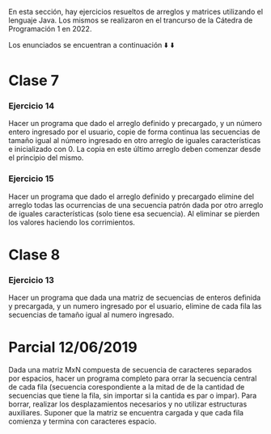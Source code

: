 En esta sección, hay ejercicios resueltos de arreglos y matrices utilizando el lenguaje Java. Los mismos se realizaron en el trancurso de la Cátedra de Programación 1 en 2022.

Los enunciados se encuentran a continuación :arrow_down: :arrow_down:

# Clase 7 

### Ejercicio 14 

Hacer un programa que dado el arreglo definido y precargado, y un número entero ingresado por el usuario, copie de forma continua las secuencias de tamaño igual al número ingresado en otro arreglo de iguales características e inicializado con 0. La copia en este último arreglo deben comenzar desde el principio del mismo.


### Ejercicio 15

Hacer un programa que dado el arreglo definido y precargado elimine del arreglo todas las ocurrencias de una secuencia patrón dada por otro arreglo de iguales características (solo tiene esa secuencia). Al eliminar se pierden los valores haciendo los corrimientos.


# Clase 8 

### Ejercicio 13

Hacer un programa que dada una matriz de secuencias de enteros definida y precargada, y un numero ingresado por el usuario, elimine de cada fila las secuencias de tamaño igual al numero ingresado.


# Parcial 12/06/2019

Dada una matriz MxN compuesta de secuencia de caracteres separados por espacios, hacer un programa completo para orrar la secuencia central de cada fila (secuencia corespondiente a la mitad de de la cantidad de secuencias que tiene la fila, sin importar si la cantida es par o impar). Para borrar, realizar los desplazamientos necesarios y no utilizar estructuras auxiliares. Suponer que la matriz se encuentra cargada y que cada fila comienza y termina con caracteres espacio.
